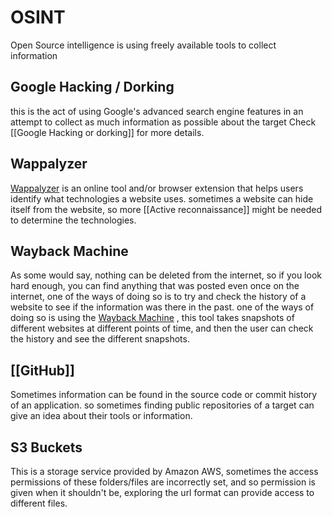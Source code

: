 # OSINT
Open Source intelligence is using freely available tools to collect information

## Google Hacking / Dorking
this is the act of using Google's advanced search engine features in an attempt to collect as much information as possible about the target
Check [[Google Hacking or dorking]] for more details.
## Wappalyzer
[Wappalyzer](https://www.wappalyzer.com/) is an online tool and/or browser extension that helps users identify what technologies a website uses. 
sometimes a website can hide itself from the website, so more [[Active reconnaissance]] might be needed to determine the technologies.
## Wayback Machine
As some would say, nothing can be deleted from the internet, so if you look hard enough, you can find anything that was posted even once on the internet, one of the ways of doing so is to try and check the history of a website to see if the information was there in the past. one of the ways of doing so is using the [Wayback Machine](https://archive.org/web/) , this tool takes snapshots of different websites at different points of time, and then the user can check the history and see the different snapshots.
## [[GitHub]]
Sometimes information can be found in the source code or commit history of an application. so sometimes finding public repositories of a target can give an idea about their tools or information.
## S3 Buckets
This is a storage service provided by Amazon AWS, sometimes the access permissions of these folders/files are incorrectly set, and so permission is given when it shouldn't be, exploring the url format can provide access to different files.
